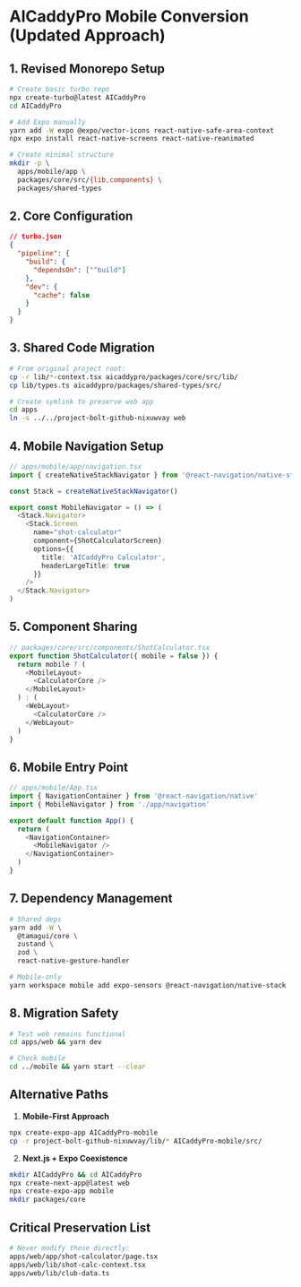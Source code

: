 # AICaddyPro Mobile Conversion (Updated Approach)

## 1. Revised Monorepo Setup
```bash
# Create basic turbo repo
npx create-turbo@latest AICaddyPro
cd AICaddyPro

# Add Expo manually
yarn add -W expo @expo/vector-icons react-native-safe-area-context
npx expo install react-native-screens react-native-reanimated

# Create minimal structure
mkdir -p \
  apps/mobile/app \
  packages/core/src/{lib,components} \
  packages/shared-types
```

## 2. Core Configuration
```json
// turbo.json
{
  "pipeline": {
    "build": {
      "dependsOn": ["^build"]
    },
    "dev": {
      "cache": false
    }
  }
}
```

## 3. Shared Code Migration
```bash
# From original project root:
cp -r lib/*-context.tsx aicaddypro/packages/core/src/lib/
cp lib/types.ts aicaddypro/packages/shared-types/src/

# Create symlink to preserve web app
cd apps
ln -s ../../project-bolt-github-nixuwvay web
```

## 4. Mobile Navigation Setup
```typescript
// apps/mobile/app/navigation.tsx
import { createNativeStackNavigator } from '@react-navigation/native-stack'

const Stack = createNativeStackNavigator()

export const MobileNavigator = () => (
  <Stack.Navigator>
    <Stack.Screen
      name="shot-calculator"
      component={ShotCalculatorScreen}
      options={{
        title: 'AICaddyPro Calculator',
        headerLargeTitle: true
      }}
    />
  </Stack.Navigator>
)
```

## 5. Component Sharing
```typescript
// packages/core/src/components/ShotCalculator.tsx
export function ShotCalculator({ mobile = false }) {
  return mobile ? (
    <MobileLayout>
      <CalculatorCore />
    </MobileLayout>
  ) : (
    <WebLayout>
      <CalculatorCore />
    </WebLayout>
  )
}
```

## 6. Mobile Entry Point
```typescript
// apps/mobile/App.tsx
import { NavigationContainer } from '@react-navigation/native'
import { MobileNavigator } from './app/navigation'

export default function App() {
  return (
    <NavigationContainer>
      <MobileNavigator />
    </NavigationContainer>
  )
}
```

## 7. Dependency Management
```bash
# Shared deps
yarn add -W \
  @tamagui/core \
  zustand \
  zod \
  react-native-gesture-handler

# Mobile-only
yarn workspace mobile add expo-sensors @react-navigation/native-stack
```

## 8. Migration Safety
```bash
# Test web remains functional
cd apps/web && yarn dev

# Check mobile
cd ../mobile && yarn start --clear
```

## Alternative Paths
1. **Mobile-First Approach**
```bash
npx create-expo-app AICaddyPro-mobile
cp -r project-bolt-github-nixuwvay/lib/* AICaddyPro-mobile/src/
```

2. **Next.js + Expo Coexistence**
```bash
mkdir AICaddyPro && cd AICaddyPro
npx create-next-app@latest web
npx create-expo-app mobile
mkdir packages/core
```

## Critical Preservation List
```bash
# Never modify these directly:
apps/web/app/shot-calculator/page.tsx
apps/web/lib/shot-calc-context.tsx
apps/web/lib/club-data.ts